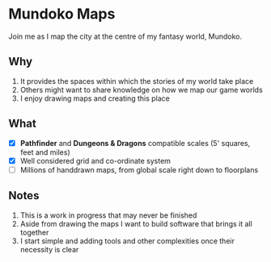 # Mundoko Maps

Join me as I map the city at the centre of my fantasy world, Mundoko.

## Why

1. It provides the spaces within which the stories of my world take place
1. Others might want to share knowledge on how we map our game worlds
1. I enjoy drawing maps and creating this place

## What

- [x] **Pathfinder** and **Dungeons & Dragons** compatible scales (5' squares, feet and miles)
- [x] Well considered grid and co-ordinate system
- [ ] Millions of handdrawn maps, from global scale right down to floorplans

## Notes

1. This is a work in progress that may never be finished
1. Aside from drawing the maps I want to build software that brings it all together
1. I start simple and adding tools and other complexities once their necessity is clear
